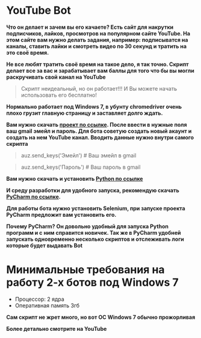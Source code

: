 # YouTube Bot

**Что он делает и зачем вы его качаете? Есть сайт для накрутки подписчиков, лайков, просмотров на популярном сайте YouTube. На этом сайте вам нужно делать задания, например: подписыватся на каналы, ставить лайки и смотреть видео по 30 секунд и тратить на это своё время.**

**Не все любят тратить своё время на такое дело, я так точно. Скрипт делает все за вас и зарабатывает вам баллы для того что бы вы могли раскручивать свой канал на YouTube**

>Скрипт неидеальный, но он работает!!! И Вы можете начать использовать его бесплатно!

**Нормально работает под Windows 7, в убунту chromedriver очень плохо грузит главную страницу и заставляет долго ждать.**

**Вам нужно скачать [проект по ссылке](https://github.com/Ivan-1994/youtube_bot/archive/master.zip).
После ввести в нужные поля ваш gmail эмейл и пароль. Для бота советую создать новый акаунт и создать на нем YouTube канал.
Вводить данные нужно внутри самого скрипта**

>auz.send_keys('Эмейл')  # Ваш эмейл в gmail

>auz.send_keys('Пароль')  # Ваш пароль в gmail

**Вам нужно скачать и установить [Python по ссылке](https://www.python.org/ftp/python/3.7.0/python-3.7.0.exe)**

**И среду разработки для удобного запуска, рекомендую скачать [PyCharm по ссылке](https://www.jetbrains.com/pycharm/download/download-thanks.html?platform=windows&code=PCC).**

**Для работы бота нужно установить Selenium, при запуске проекта PyCharm предложит вам установить его.**

**Почему PyCharm? Он довольно удобный для запуска Python программ и с ним справится новичек. Так же в PyCharm удобней запускать одновременно несколько скриптов и отслеживать логи которые будет выдавать Bot**

# Минимальные требования на работу 2-х ботов под Windows 7
- Процессор: 2 ядра
- Оперативная память 3гб

**Сам скрипт не жрет много, но вот ОС Windows 7 обычно прожорливая**

**Более детально смотрите на YouTube**
